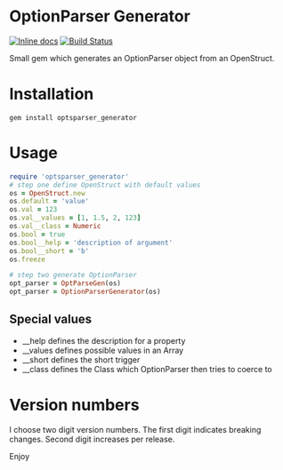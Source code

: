 # OptionParser Generator
[![Inline docs](http://inch-ci.org/github/madblobfish/optionparser-generator.svg?branch=master)](http://inch-ci.org/github/madblobfish/optionparser-generator)
[![Build Status](https://travis-ci.org/madblobfish/optionparser-generator.svg?branch=master)](https://travis-ci.org/madblobfish/optionparser-generator)

Small gem which generates an OptionParser object from an OpenStruct.

# Installation
`gem install optsparser_generator`

# Usage
```ruby
require 'optsparser_generator'
# step one define OpenStruct with default values
os = OpenStruct.new
os.default = 'value'
os.val = 123
os.val__values = [1, 1.5, 2, 123]
os.val__class = Numeric
os.bool = true
os.bool__help = 'description of argument'
os.bool__short = 'b'
os.freeze

# step two generate OptionParser
opt_parser = OptParseGen(os)
opt_parser = OptionParserGenerator(os)
```

## Special values
* __help  	defines the description for a property
* __values	defines possible values in an Array
* __short 	defines the short trigger
* __class 	defines the Class which OptionParser then tries to coerce to

# Version numbers
I choose two digit version numbers.
The first digit indicates breaking changes.
Second digit increases per release.


Enjoy
